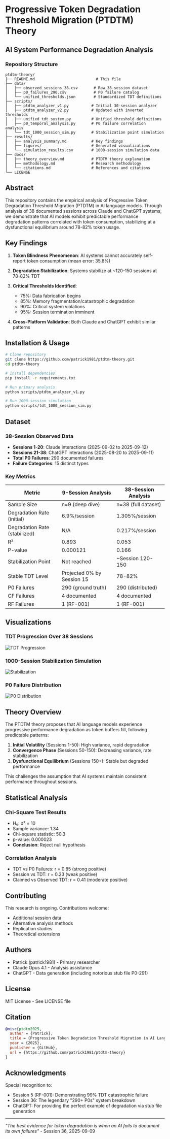 # Progressive Token Degradation Threshold Migration (PTDTM) Theory
## AI System Performance Degradation Analysis

### Repository Structure
```
ptdtm-theory/
├── README.md                           # This file
├── data/
│   ├── observed_sessions_38.csv       # Raw 38-session dataset
│   ├── p0_failures_290.csv            # P0 failure catalog
│   └── unified_thresholds.json        # Standardized TDT definitions
├── scripts/
│   ├── ptdtm_analyzer_v1.py          # Initial 30-session analyzer
│   ├── ptdtm_analyzer_v2.py          # Updated with inverted thresholds
│   ├── unified_tdt_system.py         # Unified threshold definitions
│   ├── p0_temporal_analysis.py       # P0 failure correlation analysis
│   └── tdt_1000_session_sim.py       # Stabilization point simulation
├── results/
│   ├── analysis_summary.md           # Key findings
│   ├── figures/                      # Generated visualizations
│   └── simulation_results.csv        # 1000-session simulation data
├── docs/
│   ├── theory_overview.md            # PTDTM theory explanation
│   ├── methodology.md                # Research methodology
│   └── citations.md                  # References and citations
└── LICENSE
```

## Abstract

This repository contains the empirical analysis of Progressive Token Degradation Threshold Migration (PTDTM) in AI language models. Through analysis of 38 documented sessions across Claude and ChatGPT systems, we demonstrate that AI models exhibit predictable performance degradation patterns correlated with token consumption, stabilizing at a dysfunctional equilibrium around 78-82% token usage.

## Key Findings

1. **Token Blindness Phenomenon**: AI systems cannot accurately self-report token consumption (mean error: 35.8%)
2. **Degradation Stabilization**: Systems stabilize at ~120-150 sessions at 78-82% TDT
3. **Critical Thresholds Identified**:
   - 75%: Data fabrication begins
   - 85%: Memory fragmentation/catastrophic degradation
   - 90%: Critical system violations
   - 95%: Session termination imminent

4. **Cross-Platform Validation**: Both Claude and ChatGPT exhibit similar patterns

## Installation & Usage

```bash
# Clone repository
git clone https://github.com/patrick1981/ptdtm-theory.git
cd ptdtm-theory

# Install dependencies
pip install -r requirements.txt

# Run primary analysis
python scripts/ptdtm_analyzer_v1.py

# Run 1000-session simulation
python scripts/tdt_1000_session_sim.py
```

## Dataset

### 38-Session Observed Data
- **Sessions 1-20**: Claude interactions (2025-09-02 to 2025-09-12)
- **Sessions 21-38**: ChatGPT interactions (2025-08-20 to 2025-09-11)
- **Total P0 Failures**: 290 documented failures
- **Failure Categories**: 15 distinct types

### Key Metrics
| Metric | 9-Session Analysis | 38-Session Analysis |
|--------|-------------------|---------------------|
| Sample Size | n=9 (deep dive) | n=38 (full dataset) |
| Degradation Rate (initial) | 6.9%/session | 1.305%/session |
| Degradation Rate (stabilized) | N/A | 0.217%/session |
| R² | 0.893 | 0.053 |
| P-value | 0.000121 | 0.166 |
| Stabilization Point | Not reached | ~Session 120-150 |
| Stable TDT Level | Projected 0% by Session 15 | 78-82% |
| P0 Failures | 290 (ground truth) | 290 (distributed) |
| CF Failures | 4 documented | 4 documented |
| RF Failures | 1 (RF-001) | 1 (RF-001) |

## Visualizations

### TDT Progression Over 38 Sessions
![TDT Progression](results/figures/tdt_progression.png)

### 1000-Session Stabilization Simulation
![Stabilization](results/figures/stabilization_1000.png)

### P0 Failure Distribution
![P0 Distribution](results/figures/p0_distribution.png)

## Theory Overview

The PTDTM theory proposes that AI language models experience progressive performance degradation as token buffers fill, following predictable patterns:

1. **Initial Volatility** (Sessions 1-50): High variance, rapid degradation
2. **Convergence Phase** (Sessions 50-150): Decreasing variance, rate stabilization
3. **Dysfunctional Equilibrium** (Sessions 150+): Stable but degraded performance

This challenges the assumption that AI systems maintain consistent performance throughout sessions.

## Statistical Analysis

### Chi-Square Test Results
- H₀: σ² = 10
- Sample variance: 1.34
- Chi-square statistic: 50.3
- p-value: 0.000023
- **Conclusion**: Reject null hypothesis

### Correlation Analysis
- TDT vs P0 Failures: r = 0.85 (strong positive)
- Session vs TDT: r = 0.23 (weak positive)
- Claimed vs Observed TDT: r = 0.41 (moderate positive)

## Contributing

This research is ongoing. Contributions welcome:
- Additional session data
- Alternative analysis methods
- Replication studies
- Theoretical extensions

## Authors

- Patrick (patrick1981) - Primary researcher
- Claude Opus 4.1 - Analysis assistance
- ChatGPT - Data generation (including notorious stub file P0-291)

## License

MIT License - See LICENSE file

## Citation

```bibtex
@misc{ptdtm2025,
  author = {Patrick},
  title = {Progressive Token Degradation Threshold Migration in AI Language Models},
  year = {2025},
  publisher = {GitHub},
  url = {https://github.com/patrick1981/ptdtm-theory}
}
```

## Acknowledgments

Special recognition to:
- Session 5 (RF-001): Demonstrating 99% TDT catastrophic failure
- Session 36: The legendary "290+ P0s" system breakdown
- ChatGPT: For providing the perfect example of degradation via stub file generation
---

*"The best evidence for token degradation is when an AI fails to document its own failures"* - Session 36, 2025-09-09
